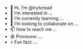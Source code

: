 - 👋 Hi, I’m @trytoread
- 👀 I’m interested in ...
- 🌱 I’m currently learning ...
- 💞️ I’m looking to collaborate on ...
- 📫 How to reach me ...
- 😄 Pronouns: ...
- ⚡ Fun fact: ...

<!---
trytoread/trytoread is a ✨ special ✨ repository because its `README.md` (this file) appears on your GitHub profile.
You can click the Preview link to take a look at your changes.
--->
